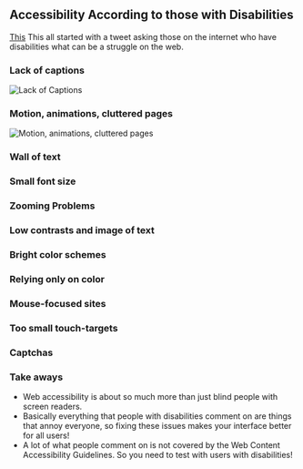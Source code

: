 ## Accessibility According to those with Disabilities

[This](https://axesslab.com/accessibility-according-to-pwd/) This all started with a tweet asking those on the internet who have disabilities what can be a struggle on the web.

### Lack of captions

![Lack of Captions](https://lh5.googleusercontent.com/aCzN4pbVqGEygPzQ6BVUkkVcOoVuW2wn2qoRurql4r75qtTaOmuUnypMLWafKR11GMFJaWLNLmD593s=w1279-h1080-rw)

### Motion, animations, cluttered pages

![Motion, animations, cluttered pages](https://lh5.googleusercontent.com/AjiXzZuwbUu3eXOk9mdEyO0SAm8cdrx67-4uEBEPjlg3FBYUreWzHfq5ijSKuMal6ik1h_bpYCwswv4=w1279-h1080)

### Wall of text

### Small font size

### Zooming Problems

### Low contrasts and image of text

### Bright color schemes

### Relying only on color

### Mouse-focused sites

### Too small touch-targets

### Captchas

### Take aways
- Web accessibility is about so much more than just blind people with screen readers.
- Basically everything that people with disabilities comment on are things that annoy everyone, so fixing these issues makes your interface better for all users!
- A lot of what people comment on is not covered by the Web Content Accessibility Guidelines. So you need to test with users with disabilities!
